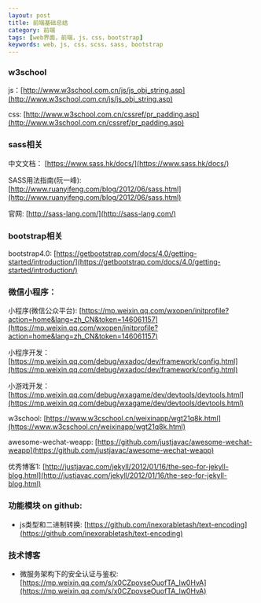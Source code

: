 ```yaml
---
layout: post
title: 前端基础总结
category: 前端
tags: [web界面，前端，js，css，bootstrap]
keywords: web，js, css，scss，sass, bootstrap
---
```


### w3school
js：[http://www.w3school.com.cn/js/js_obj_string.asp](http://www.w3school.com.cn/js/js_obj_string.asp)

css: [http://www.w3school.com.cn/cssref/pr_padding.asp](http://www.w3school.com.cn/cssref/pr_padding.asp)

### sass相关
中文文档： [https://www.sass.hk/docs/](https://www.sass.hk/docs/)

SASS用法指南(阮一峰): [http://www.ruanyifeng.com/blog/2012/06/sass.html](http://www.ruanyifeng.com/blog/2012/06/sass.html)

官网: [http://sass-lang.com/](http://sass-lang.com/)

### bootstrap相关

bootstrap4.0: [https://getbootstrap.com/docs/4.0/getting-started/introduction/](https://getbootstrap.com/docs/4.0/getting-started/introduction/)

### 微信小程序：

小程序(微信公众平台): [https://mp.weixin.qq.com/wxopen/initprofile?action=home&lang=zh_CN&token=146061157](https://mp.weixin.qq.com/wxopen/initprofile?action=home&lang=zh_CN&token=146061157)

小程序开发： [https://mp.weixin.qq.com/debug/wxadoc/dev/framework/config.html](https://mp.weixin.qq.com/debug/wxadoc/dev/framework/config.html)

小游戏开发： [https://mp.weixin.qq.com/debug/wxagame/dev/devtools/devtools.html](https://mp.weixin.qq.com/debug/wxagame/dev/devtools/devtools.html)

w3school: [https://www.w3cschool.cn/weixinapp/wgt21q8k.html](https://www.w3cschool.cn/weixinapp/wgt21q8k.html)

awesome-wechat-weapp: [https://github.com/justjavac/awesome-wechat-weapp](https://github.com/justjavac/awesome-wechat-weapp)

优秀博客1: [http://justjavac.com/jekyll/2012/01/16/the-seo-for-jekyll-blog.html](http://justjavac.com/jekyll/2012/01/16/the-seo-for-jekyll-blog.html)

### 功能模块 on github:
- js类型和二进制转换: [https://github.com/inexorabletash/text-encoding](https://github.com/inexorabletash/text-encoding)

### 技术博客

- 微服务架构下的安全认证与鉴权: [https://mp.weixin.qq.com/s/x0CZpovseOuofTA_lw0HvA](https://mp.weixin.qq.com/s/x0CZpovseOuofTA_lw0HvA)